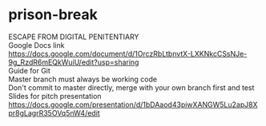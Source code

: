 # prison-break
ESCAPE FROM DIGITAL PENITENTIARY\
Google Docs link\
https://docs.google.com/document/d/1OrczRbLtbnvtX-LXKNkcCSsNJe-9g_RzdR6mEQkWuiU/edit?usp=sharing \
Guide for Git\
Master branch must always be working code\
Don't commit to master directly, merge with your own branch first and test\
Slides for pitch presentation\
https://docs.google.com/presentation/d/1bDAaod43piwXANGW5Lu2apJ8Xpr8gLagrR35OVq5nW4/edit
